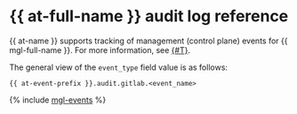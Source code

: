 # {{ at-full-name }} audit log reference

{{ at-name }} supports tracking of management (control plane) events for {{ mgl-full-name }}. For more information, see [{#T}](../audit-trails/concepts/format.md).

The general view of the `event_type` field value is as follows:

```text
{{ at-event-prefix }}.audit.gitlab.<event_name>
```

{% include [mgl-events](../_includes/audit-trails/events/mgl-events.md) %}
